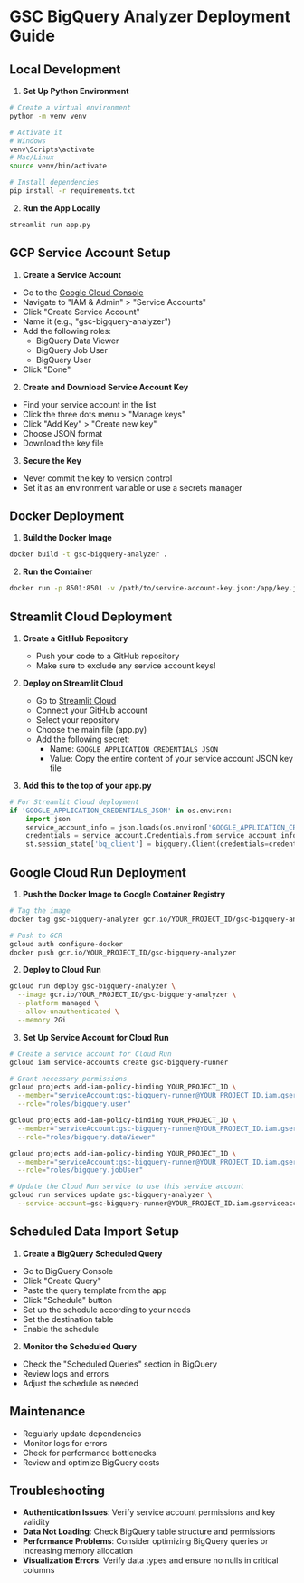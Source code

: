 # GSC BigQuery Analyzer Deployment Guide

## Local Development

1. **Set Up Python Environment**

```bash
# Create a virtual environment
python -m venv venv

# Activate it
# Windows
venv\Scripts\activate
# Mac/Linux
source venv/bin/activate

# Install dependencies
pip install -r requirements.txt
```

2. **Run the App Locally**

```bash
streamlit run app.py
```

## GCP Service Account Setup

1. **Create a Service Account**

- Go to the [Google Cloud Console](https://console.cloud.google.com/)
- Navigate to "IAM & Admin" > "Service Accounts"
- Click "Create Service Account"
- Name it (e.g., "gsc-bigquery-analyzer")
- Add the following roles:
  - BigQuery Data Viewer
  - BigQuery Job User
  - BigQuery User
- Click "Done"

2. **Create and Download Service Account Key**

- Find your service account in the list
- Click the three dots menu > "Manage keys"
- Click "Add Key" > "Create new key"
- Choose JSON format
- Download the key file

3. **Secure the Key**

- Never commit the key to version control
- Set it as an environment variable or use a secrets manager

## Docker Deployment

1. **Build the Docker Image**

```bash
docker build -t gsc-bigquery-analyzer .
```

2. **Run the Container**

```bash
docker run -p 8501:8501 -v /path/to/service-account-key.json:/app/key.json -e GOOGLE_APPLICATION_CREDENTIALS=/app/key.json gsc-bigquery-analyzer
```

## Streamlit Cloud Deployment

1. **Create a GitHub Repository**
   - Push your code to a GitHub repository
   - Make sure to exclude any service account keys!

2. **Deploy on Streamlit Cloud**
   - Go to [Streamlit Cloud](https://streamlit.io/cloud)
   - Connect your GitHub account
   - Select your repository
   - Choose the main file (app.py)
   - Add the following secret:
     - Name: `GOOGLE_APPLICATION_CREDENTIALS_JSON`
     - Value: Copy the entire content of your service account JSON key file

3. **Add this to the top of your app.py**

```python
# For Streamlit Cloud deployment
if 'GOOGLE_APPLICATION_CREDENTIALS_JSON' in os.environ:
    import json
    service_account_info = json.loads(os.environ['GOOGLE_APPLICATION_CREDENTIALS_JSON'])
    credentials = service_account.Credentials.from_service_account_info(service_account_info)
    st.session_state['bq_client'] = bigquery.Client(credentials=credentials)
```

## Google Cloud Run Deployment

1. **Push the Docker Image to Google Container Registry**

```bash
# Tag the image
docker tag gsc-bigquery-analyzer gcr.io/YOUR_PROJECT_ID/gsc-bigquery-analyzer

# Push to GCR
gcloud auth configure-docker
docker push gcr.io/YOUR_PROJECT_ID/gsc-bigquery-analyzer
```

2. **Deploy to Cloud Run**

```bash
gcloud run deploy gsc-bigquery-analyzer \
  --image gcr.io/YOUR_PROJECT_ID/gsc-bigquery-analyzer \
  --platform managed \
  --allow-unauthenticated \
  --memory 2Gi
```

3. **Set Up Service Account for Cloud Run**

```bash
# Create a service account for Cloud Run
gcloud iam service-accounts create gsc-bigquery-runner

# Grant necessary permissions
gcloud projects add-iam-policy-binding YOUR_PROJECT_ID \
  --member="serviceAccount:gsc-bigquery-runner@YOUR_PROJECT_ID.iam.gserviceaccount.com" \
  --role="roles/bigquery.user"

gcloud projects add-iam-policy-binding YOUR_PROJECT_ID \
  --member="serviceAccount:gsc-bigquery-runner@YOUR_PROJECT_ID.iam.gserviceaccount.com" \
  --role="roles/bigquery.dataViewer"

gcloud projects add-iam-policy-binding YOUR_PROJECT_ID \
  --member="serviceAccount:gsc-bigquery-runner@YOUR_PROJECT_ID.iam.gserviceaccount.com" \
  --role="roles/bigquery.jobUser"

# Update the Cloud Run service to use this service account
gcloud run services update gsc-bigquery-analyzer \
  --service-account=gsc-bigquery-runner@YOUR_PROJECT_ID.iam.gserviceaccount.com
```

## Scheduled Data Import Setup

1. **Create a BigQuery Scheduled Query**

- Go to BigQuery Console
- Click "Create Query"
- Paste the query template from the app
- Click "Schedule" button
- Set up the schedule according to your needs
- Set the destination table
- Enable the schedule

2. **Monitor the Scheduled Query**

- Check the "Scheduled Queries" section in BigQuery
- Review logs and errors
- Adjust the schedule as needed

## Maintenance

- Regularly update dependencies
- Monitor logs for errors
- Check for performance bottlenecks
- Review and optimize BigQuery costs

## Troubleshooting

- **Authentication Issues**: Verify service account permissions and key validity
- **Data Not Loading**: Check BigQuery table structure and permissions
- **Performance Problems**: Consider optimizing BigQuery queries or increasing memory allocation
- **Visualization Errors**: Verify data types and ensure no nulls in critical columns
